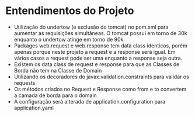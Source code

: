 # Entendimentos do Projeto

- Utilização do undertow (e exclusão do tomcat) no pom.xml para aumentar as requisições simultâneas. O tomcat possui em torno de 30k enquanto o undertow atinge em torno de 90k
- Packages web.request e web.response tem data class identicos, porém apenas porque neste projeto a request e a response será igual. Em vários casos a request pode ser uma enquanto a response seja outra.
- Existem os data class de request e response para que as Classes de Borda não tem na Classe de Domain
- Utilizando os decoradores do javax.validation.constraints para validar os requests
- Os métodos criados no Request e Response como from e to convertem a camada de borda para o domain
- A configuração será alterada de application.configuration para application.yaml